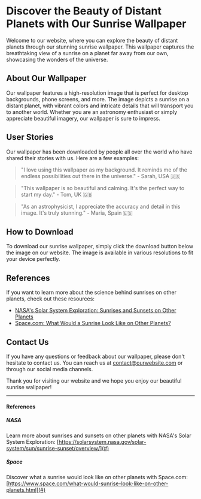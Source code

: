 <!--
Write me content for website with wallpaper which alt text is:

"Sunrise on a distant planet"

The name/title of the page should not be 1:1 copy of the alt text but rather a real content of the website which is using this wallpaper.

- Use markdown format 
- Start with the heading
- The content should look like a real website 
- Include real sections like references, contact, user stories, etc. use things relevant to the page purpose.
- Feel free to use structure like headings, bullets, numbering, blockquotes, paragraphs, horizontal lines, etc.
- You can use formatting like bold or _italic_
- You can include UTF-8 emojis
- Links should be only #hash anchors (and you can refer to the document itself)
- Do not include images
-->

<!--font:Montserrat-->

# Discover the Beauty of Distant Planets with Our Sunrise Wallpaper

Welcome to our website, where you can explore the beauty of distant planets through our stunning sunrise wallpaper. This wallpaper captures the breathtaking view of a sunrise on a planet far away from our own, showcasing the wonders of the universe.

## About Our Wallpaper

Our wallpaper features a high-resolution image that is perfect for desktop backgrounds, phone screens, and more. The image depicts a sunrise on a distant planet, with vibrant colors and intricate details that will transport you to another world. Whether you are an astronomy enthusiast or simply appreciate beautiful imagery, our wallpaper is sure to impress.

## User Stories

Our wallpaper has been downloaded by people all over the world who have shared their stories with us. Here are a few examples:

> "I love using this wallpaper as my background. It reminds me of the endless possibilities out there in the universe." - Sarah, USA 🇺🇸

> "This wallpaper is so beautiful and calming. It's the perfect way to start my day." - Tom, UK 🇬🇧

> "As an astrophysicist, I appreciate the accuracy and detail in this image. It's truly stunning." - Maria, Spain 🇪🇸

## How to Download

To download our sunrise wallpaper, simply click the download button below the image on our website. The image is available in various resolutions to fit your device perfectly. 

## References

If you want to learn more about the science behind sunrises on other planets, check out these resources:

- [NASA's Solar System Exploration: Sunrises and Sunsets on Other Planets](#nasa)
- [Space.com: What Would a Sunrise Look Like on Other Planets?](#space)

## Contact Us

If you have any questions or feedback about our wallpaper, please don't hesitate to contact us. You can reach us at [contact@ourwebsite.com](mailto:contact@ourwebsite.com) or through our social media channels.

Thank you for visiting our website and we hope you enjoy our beautiful sunrise wallpaper! 

---
#### References

##### NASA
Learn more about sunrises and sunsets on other planets with NASA's Solar System Exploration: [https://solarsystem.nasa.gov/solar-system/sun/sunrise-sunset/overview/](#)

##### Space
Discover what a sunrise would look like on other planets with Space.com: [https://www.space.com/what-would-sunrise-look-like-on-other-planets.html](#)
